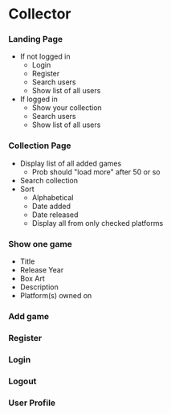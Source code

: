 # Collector

### Landing Page
* If not logged in
  * Login
  * Register
  * Search users
  * Show list of all users
* If logged in
  * Show your collection
  * Search users
  * Show list of all users

### Collection Page
* Display list of all added games
  	* Prob should "load more" after 50 or so
* Search collection
* Sort
	* Alphabetical
 	* Date added
 	* Date released
 	* Display all from only checked platforms


### Show one game
* Title
* Release Year
* Box Art
* Description
* Platform(s) owned on


### Add game


### Register


### Login


### Logout


### User Profile
